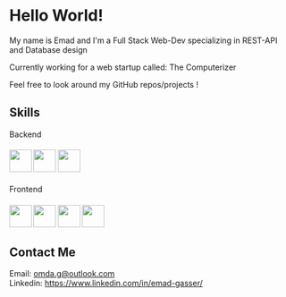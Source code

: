 # Hello World!

My name is Emad and I'm a Full Stack Web-Dev specializing in REST-API and Database design

Currently working for a web startup called: The Computerizer

Feel free to look around my GitHub repos/projects !


<h2>Skills</h2>
<label for="Back">Backend</label>
<h4 id="Back">
<img width ='40px' unselectable='True' src ='https://raw.githubusercontent.com/rahulbanerjee26/githubAboutMeGenerator/main/icons/python.svg'> 
<img width ='40px' unselectable='True' src ='https://raw.githubusercontent.com/rahulbanerjee26/githubAboutMeGenerator/main/icons/django.svg'>
<img width ='40px' unselectable='True' src ='https://raw.githubusercontent.com/rahulbanerjee26/githubAboutMeGenerator/main/icons/postgresql.svg'>
</h4>  

<label for="Front">Frontend</label>
<h4 id="Front">
<img width ='40px' unselectable='True' src ='https://raw.githubusercontent.com/rahulbanerjee26/githubAboutMeGenerator/main/icons/html.svg'>
<img width ='40px' unselectable='True' src ='https://raw.githubusercontent.com/rahulbanerjee26/githubAboutMeGenerator/main/icons/javascript.svg'> 
<img width ='40px' unselectable='True' src ='https://raw.githubusercontent.com/rahulbanerjee26/githubAboutMeGenerator/main/icons/css.svg'>
<img width ='40px' unselectable='True' src ='https://raw.githubusercontent.com/rahulbanerjee26/githubAboutMeGenerator/main/icons/bootstrap.svg'>
</h4>



## Contact Me

Email: <omda.g@outlook.com>  
Linkedin: <https://www.linkedin.com/in/emad-gasser/>

